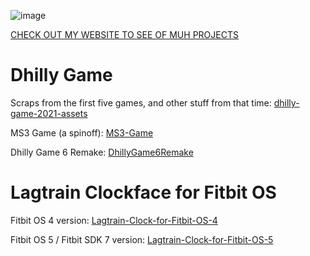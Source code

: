 ![image](https://github.com/user-attachments/assets/f1e8d75f-00f5-4899-ac1e-ed83a49801d7)

[CHECK OUT MY WEBSITE TO SEE OF MUH PROJECTS](https://eve.motorcycles)

# Dhilly Game
Scraps from the first five games, and other stuff from that time: [dhilly-game-2021-assets](https://github.com/TheCoolerMS3/dhilly-game-2021-assets)

MS3 Game (a spinoff): [MS3-Game](https://github.com/TheCoolerMS3/MS3-Game)

Dhilly Game 6 Remake: [DhillyGame6Remake](https://github.com/TheCoolerMS3/DhillyGame6-Remake)

# Lagtrain Clockface for Fitbit OS
Fitbit OS 4 version: [Lagtrain-Clock-for-Fitbit-OS-4](https://github.com/TheCoolerMS3/Lagtrain-Clock-for-Fitbit-OS-4)

Fitbit OS 5 / Fitbit SDK 7 version: [Lagtrain-Clock-for-Fitbit-OS-5](https://github.com/TheCoolerMS3/Lagtrain-Clock-for-Fitbit-OS-5)
